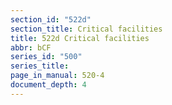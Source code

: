 ```yaml
---
section_id: "522d"
section_title: Critical facilities
title: 522d Critical facilities
abbr: bCF
series_id: "500"
series_title: 
page_in_manual: 520-4
document_depth: 4
---
```

